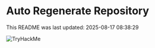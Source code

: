 # Auto Regenerate Repository

This README was last updated: 2025-08-17 08:38:29

 ![TryHackMe](https://tryhackme.com/badge/533634)